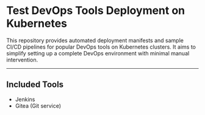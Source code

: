 # Test DevOps Tools Deployment on Kubernetes

This repository provides automated deployment manifests and sample CI/CD pipelines for popular DevOps tools on Kubernetes clusters. It aims to simplify setting up a complete DevOps environment with minimal manual intervention.

---

## Included Tools

- Jenkins
- Gitea (Git service)

